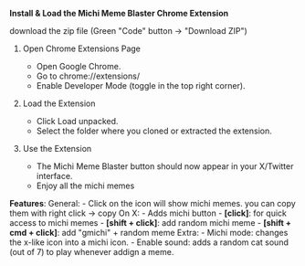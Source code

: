 **Install & Load the Michi Meme Blaster Chrome Extension**

download the zip file (Green "Code" button -> "Download ZIP")

1. Open Chrome Extensions Page
	-	Open Google Chrome.
	-	Go to chrome://extensions/
	-	Enable Developer Mode (toggle in the top right corner).


2. Load the Extension
	-	Click Load unpacked.
	-	Select the folder where you cloned or extracted the extension.

3. Use the Extension
   	-	The Michi Meme Blaster button should now appear in your X/Twitter interface.
	-	Enjoy all the michi memes


**Features**:
General:
	-	Click on the icon will show michi memes. you can copy them with right click -> copy
On X:
	-	Adds michi button
      		-	**[click]**:  for quick access to michi memes
      		-	**[shift + click]**:  add random michi meme
      		-	**[shift + cmd + click]**: add "gmichi" + random meme
Extra: 
    -	Michi mode: changes the x-like icon into a michi icon.
    -	Enable sound: adds a random cat sound (out of 7) to play whenever addign a meme. 
  
